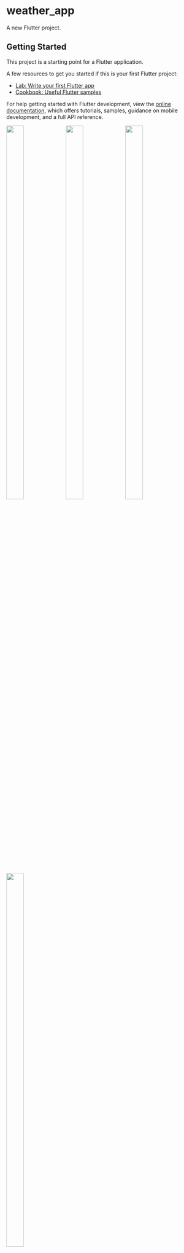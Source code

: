 # weather_app

A new Flutter project.

## Getting Started

This project is a starting point for a Flutter application.

A few resources to get you started if this is your first Flutter project:

- [Lab: Write your first Flutter app](https://docs.flutter.dev/get-started/codelab)
- [Cookbook: Useful Flutter samples](https://docs.flutter.dev/cookbook)

For help getting started with Flutter development, view the
[online documentation](https://docs.flutter.dev/), which offers tutorials,
samples, guidance on mobile development, and a full API reference.


<p>
  
  <img src="https://github.com/Flutter2616/weather_app/assets/124335197/fffaba47-ef8a-41cc-b117-1ec7ef2f6abd" height="50%" width="30%">
  <img src="https://github.com/Flutter2616/weather_app/assets/124335197/b9a32009-cca7-48a6-bb05-a47e2bf62789" height="50%" width="30%">
  <img src="https://github.com/Flutter2616/weather_app/assets/124335197/9df17889-70d0-4fcd-8d0a-486f8cf57f47" height="50%" width="30%">
  <img src="https://github.com/Flutter2616/weather_app/assets/124335197/7923ae7c-b68c-459d-bc26-3a821a465f4d" height="50%" width="30%">
  
  </p>
  
  

https://github.com/Flutter2616/weather_app/assets/124335197/e63440d3-b71d-4e41-b6d2-5ed5293aa69c


